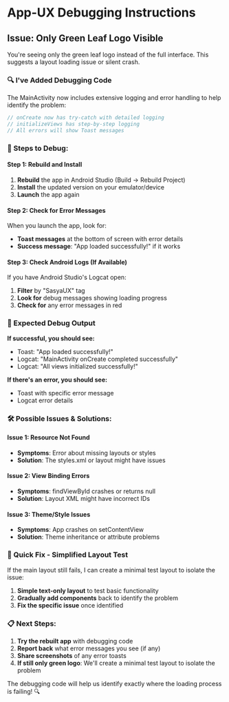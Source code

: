 # App-UX Debugging Instructions

## Issue: Only Green Leaf Logo Visible

You're seeing only the green leaf logo instead of the full interface. This suggests a layout loading issue or silent crash.

### 🔍 I've Added Debugging Code

The MainActivity now includes extensive logging and error handling to help identify the problem:

```kotlin
// onCreate now has try-catch with detailed logging
// initializeViews has step-by-step logging
// All errors will show Toast messages
```

### 📱 Steps to Debug:

#### Step 1: Rebuild and Install
1. **Rebuild** the app in Android Studio (Build → Rebuild Project)
2. **Install** the updated version on your emulator/device
3. **Launch** the app again

#### Step 2: Check for Error Messages
When you launch the app, look for:
- **Toast messages** at the bottom of screen with error details
- **Success message**: "App loaded successfully!" if it works

#### Step 3: Check Android Logs (If Available)
If you have Android Studio's Logcat open:
1. **Filter** by "SasyaUX" tag
2. **Look for** debug messages showing loading progress
3. **Check for** any error messages in red

### 🎯 Expected Debug Output

**If successful, you should see:**
- Toast: "App loaded successfully!"
- Logcat: "MainActivity onCreate completed successfully"
- Logcat: "All views initialized successfully!"

**If there's an error, you should see:**
- Toast with specific error message
- Logcat error details

### 🛠️ Possible Issues & Solutions:

#### **Issue 1: Resource Not Found**
- **Symptoms**: Error about missing layouts or styles
- **Solution**: The styles.xml or layout might have issues

#### **Issue 2: View Binding Errors**  
- **Symptoms**: findViewById crashes or returns null
- **Solution**: Layout XML might have incorrect IDs

#### **Issue 3: Theme/Style Issues**
- **Symptoms**: App crashes on setContentView
- **Solution**: Theme inheritance or attribute problems

### 🚨 Quick Fix - Simplified Layout Test

If the main layout still fails, I can create a minimal test layout to isolate the issue:

1. **Simple text-only layout** to test basic functionality
2. **Gradually add components** back to identify the problem
3. **Fix the specific issue** once identified

### 📋 Next Steps:

1. **Try the rebuilt app** with debugging code
2. **Report back** what error messages you see (if any)  
3. **Share screenshots** of any error toasts
4. **If still only green logo**: We'll create a minimal test layout to isolate the problem

The debugging code will help us identify exactly where the loading process is failing! 🔍



